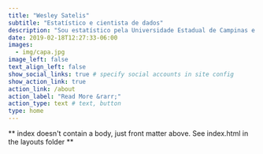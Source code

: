 ```yaml
---
title: "Wesley Satelis"
subtitle: "Estatístico e cientista de dados"
description: "Sou estatístico pela Universidade Estadual de Campinas e já atuei no setores da saúde, agricultura e meio ambiente e atualmente no financeiro. Fascinado por soluções de problemas de importancia científica e social, busco disseminar conhecimentos em análise de dados com métodos consolidados e resultados reprodutíveis. Fique a vontade para entrar em contato."
date: 2019-02-18T12:27:33-06:00
images:
  - img/capa.jpg
image_left: false
text_align_left: false
show_social_links: true # specify social accounts in site config
show_action_link: true
action_link: /about
action_label: "Read More &rarr;"
action_type: text # text, button
type: home
---
```


** index doesn't contain a body, just front matter above.
See index.html in the layouts folder **
